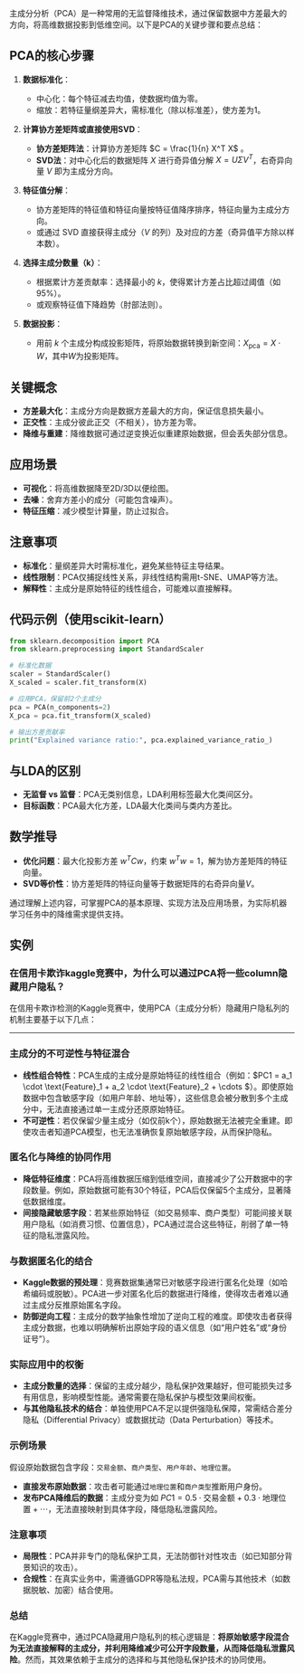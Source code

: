 主成分分析（PCA）是一种常用的无监督降维技术，通过保留数据中方差最大的方向，将高维数据投影到低维空间。以下是PCA的关键步骤和要点总结：

## PCA的核心步骤

1. **数据标准化**：
   - 中心化：每个特征减去均值，使数据均值为零。
   - 缩放：若特征量纲差异大，需标准化（除以标准差），使方差为1。

2. **计算协方差矩阵或直接使用SVD**：
   - **协方差矩阵法**：计算协方差矩阵  $C = \frac{1}{n} X^T X$ 。
   - **SVD法**：对中心化后的数据矩阵 $X$ 进行奇异值分解 $X = U \Sigma V^T$，右奇异向量 $V$ 即为主成分方向。

3. **特征值分解**：
   - 协方差矩阵的特征值和特征向量按特征值降序排序，特征向量为主成分方向。
   - 或通过 SVD 直接获得主成分（$V$ 的列）及对应的方差（奇异值平方除以样本数）。

4. **选择主成分数量（k）**：
   - 根据累计方差贡献率：选择最小的 $k$，使得累计方差占比超过阈值（如95%）。
   - 或观察特征值下降趋势（肘部法则）。

5. **数据投影**：
   - 用前 $k$ 个主成分构成投影矩阵，将原始数据转换到新空间：$X_{\text{pca}} = X \cdot W$，其中$W$为投影矩阵。

## 关键概念
- **方差最大化**：主成分方向是数据方差最大的方向，保证信息损失最小。
- **正交性**：主成分彼此正交（不相关），协方差为零。
- **降维与重建**：降维数据可通过逆变换近似重建原始数据，但会丢失部分信息。

## 应用场景
- **可视化**：将高维数据降至2D/3D以便绘图。
- **去噪**：舍弃方差小的成分（可能包含噪声）。
- **特征压缩**：减少模型计算量，防止过拟合。

## 注意事项
- **标准化**：量纲差异大时需标准化，避免某些特征主导结果。
- **线性限制**：PCA仅捕捉线性关系，非线性结构需用t-SNE、UMAP等方法。
- **解释性**：主成分是原始特征的线性组合，可能难以直接解释。

## 代码示例（使用scikit-learn）
```python
from sklearn.decomposition import PCA
from sklearn.preprocessing import StandardScaler

# 标准化数据
scaler = StandardScaler()
X_scaled = scaler.fit_transform(X)

# 应用PCA，保留前2个主成分
pca = PCA(n_components=2)
X_pca = pca.fit_transform(X_scaled)

# 输出方差贡献率
print("Explained variance ratio:", pca.explained_variance_ratio_)
```

## 与LDA的区别
- **无监督 vs 监督**：PCA无类别信息，LDA利用标签最大化类间区分。
- **目标函数**：PCA最大化方差，LDA最大化类间与类内方差比。

## 数学推导
- **优化问题**：最大化投影方差 $w^T C w$，约束 $w^T w = 1$，解为协方差矩阵的特征向量。
- **SVD等价性**：协方差矩阵的特征向量等于数据矩阵的右奇异向量$V$。

通过理解上述内容，可掌握PCA的基本原理、实现方法及应用场景，为实际机器学习任务中的降维需求提供支持。



## 实例

### 在信用卡欺诈kaggle竞赛中，为什么可以通过PCA将一些column隐藏用户隐私？

在信用卡欺诈检测的Kaggle竞赛中，使用PCA（主成分分析）隐藏用户隐私列的机制主要基于以下几点：

---

### 主成分的不可逆性与特征混合
- **线性组合特性**：PCA生成的主成分是原始特征的线性组合（例如：$PC1 = a_1 \cdot \text{Feature}_1 + a_2 \cdot \text{Feature}_2 + \cdots $）。即使原始数据中包含敏感字段（如用户年龄、地址等），这些信息会被分散到多个主成分中，无法直接通过单一主成分还原原始特征。
- **不可逆性**：若仅保留少量主成分（如仅前k个），原始数据无法被完全重建。即使攻击者知道PCA模型，也无法准确恢复原始敏感字段，从而保护隐私。



### 匿名化与降维的协同作用

- **降低特征维度**：PCA将高维数据压缩到低维空间，直接减少了公开数据中的字段数量。例如，原始数据可能有30个特征，PCA后仅保留5个主成分，显著降低数据维度。
- **间接隐藏敏感字段**：若某些原始特征（如交易频率、商户类型）可能间接关联用户隐私（如消费习惯、位置信息），PCA通过混合这些特征，削弱了单一特征的隐私泄露风险。



### 与数据匿名化的结合

- **Kaggle数据的预处理**：竞赛数据集通常已对敏感字段进行匿名化处理（如哈希编码或脱敏）。PCA进一步对匿名化后的数据进行降维，使得攻击者难以通过主成分反推原始匿名字段。
- **防御逆向工程**：主成分的数学抽象性增加了逆向工程的难度。即使攻击者获得主成分数据，也难以明确解析出原始字段的语义信息（如“用户姓名”或“身份证号”）。



### 实际应用中的权衡

- **主成分数量的选择**：保留的主成分越少，隐私保护效果越好，但可能损失过多有用信息，影响模型性能。通常需要在隐私保护与模型效果间权衡。
- **与其他隐私技术的结合**：单独使用PCA不足以提供强隐私保障，常需结合差分隐私（Differential Privacy）或数据扰动（Data Perturbation）等技术。



### 示例场景

假设原始数据包含字段：`交易金额`、`商户类型`、`用户年龄`、`地理位置`。  
- **直接发布原始数据**：攻击者可能通过`地理位置`和`商户类型`推断用户身份。  
- **发布PCA降维后的数据**：主成分变为如 $PC1 = 0.5 \cdot \text{交易金额} + 0.3 \cdot \text{地理位置} + \cdots$，无法直接映射到具体字段，降低隐私泄露风险。



### 注意事项

- **局限性**：PCA并非专门的隐私保护工具，无法防御针对性攻击（如已知部分背景知识的攻击）。
- **合规性**：在真实业务中，需遵循GDPR等隐私法规，PCA需与其他技术（如数据脱敏、加密）结合使用。



### 总结
在Kaggle竞赛中，通过PCA隐藏用户隐私列的核心逻辑是：**将原始敏感字段混合为无法直接解释的主成分，并利用降维减少可公开字段数量，从而降低隐私泄露风险**。然而，其效果依赖于主成分的选择和与其他隐私保护技术的协同使用。